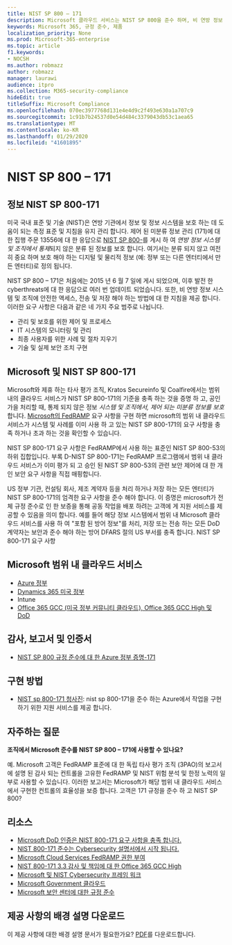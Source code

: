 ```yaml
---
title: NIST SP 800 – 171
description: Microsoft 클라우드 서비스는 NIST SP 800을 준수 하며, 비 연방 정보 시스템에서 통제 되지 않은 171 (미분류 정보)를 보호 하기 위한 지침입니다.
keywords: Microsoft 365, 규정 준수, 제품
localization_priority: None
ms.prod: Microsoft-365-enterprise
ms.topic: article
f1.keywords:
- NOCSH
ms.author: robmazz
author: robmazz
manager: laurawi
audience: itpro
ms.collection: M365-security-compliance
hideEdit: true
titleSuffix: Microsoft Compliance
ms.openlocfilehash: 070ec3977768d131e4e4d9c2f493e630a1a707c9
ms.sourcegitcommit: 1c91b7b24537d0e54d484c3379043db53c1aea65
ms.translationtype: MT
ms.contentlocale: ko-KR
ms.lasthandoff: 01/29/2020
ms.locfileid: "41601895"
---
```

# <a name="nist-sp-800171"></a>NIST SP 800 – 171

## <a name="about-nist-sp-800171"></a>정보 NIST SP 800-171

미국 국내 표준 및 기술 (NIST)은 연방 기관에서 정보 및 정보 시스템을 보호 하는 데 도움이 되는 측정 표준 및 지침을 유지 관리 합니다. 제어 된 미분류 정보 관리 (171)에 대 한 집행 주문 13556에 대 한 응답으로 [NIST SP 800-](https://csrc.nist.gov/publications/detail/sp/800-171/rev-1/final)를 게시 하 여 *연방 정보 시스템 및 조직에서 통제*되지 않은 분류 된 정보를 보호 합니다. 여기서는 분류 되지 않고 여전히 중요 하며 보호 해야 하는 디지털 및 물리적 정보 (예: 정부 또는 다른 엔터티에서 만든 엔터티)로 정의 됩니다.

NIST SP 800 – 171은 처음에는 2015 년 6 월 7 일에 게시 되었으며, 이후 발전 한 cyberthreats에 대 한 응답으로 여러 번 업데이트 되었습니다. 또한, 비 연방 정보 시스템 및 조직에 안전한 액세스, 전송 및 저장 해야 하는 방법에 대 한 지침을 제공 합니다. 이러한 요구 사항은 다음과 같은 네 가지 주요 범주로 나뉩니다.

- 관리 및 보호를 위한 제어 및 프로세스
- IT 시스템의 모니터링 및 관리
- 최종 사용자를 위한 사례 및 절차 지우기
- 기술 및 실제 보안 조치 구현

## <a name="microsoft-and-nist-sp-800171"></a>Microsoft 및 NIST SP 800-171

Microsoft와 제휴 하는 타사 평가 조직, Kratos Secureinfo 및 Coalfire에서는 범위 내의 클라우드 서비스가 NIST SP 800-171의 기준을 충족 하는 것을 증명 하 고, 공인가을 처리할 때, 통제 되지 않은 정보 *시스템 및 조직에서, 제어 되는 미분류 정보를 보호*합니다. [Microsoft의 FedRAMP](offering-fedramp.md) 요구 사항을 구현 하면 microsoft의 범위 내 클라우드 서비스가 시스템 및 사례를 이미 사용 하 고 있는 NIST SP 800-171의 요구 사항을 충족 하거나 초과 하는 것을 확인할 수 있습니다.

NIST SP 800-171 요구 사항은 FedRAMP에서 사용 하는 표준인 NIST SP 800-53의 하위 집합입니다. 부록 D-NIST SP 800-171는 FedRAMP 프로그램에서 범위 내 클라우드 서비스가 이미 평가 되 고 승인 된 NIST SP 800-53의 관련 보안 제어에 대 한 개인 보안 요구 사항을 직접 매핑합니다.

US 정부 기관, 컨설팅 회사, 제조 계약자 등을 처리 하거나 저장 하는 모든 엔터티가 NIST SP 800-171의 엄격한 요구 사항을 준수 해야 합니다. 이 증명은 microsoft가 전체 규정 준수로 인 한 보증을 통해 공동 작업을 배포 하려는 고객에 게 지원 서비스를 제공할 수 있음을 의미 합니다. 예를 들어 해당 정보 시스템에서 범위 내 Microsoft 클라우드 서비스를 사용 하 여 "포함 된 방어 정보"를 처리, 저장 또는 전송 하는 모든 DoD 계약자는 보안과 준수 해야 하는 방어 DFARS 절의 US 부서를 충족 합니다. NIST SP 800-171 요구 사항

## <a name="microsoft-in-scope-cloud-services"></a>Microsoft 범위 내 클라우드 서비스

- [Azure 정부](https://aka.ms/AzureCompliance)
- [Dynamics 365 미국 정부](https://aka.ms/d365-compliance-list)
- Intune
- [Office 365 GCC (미국 정부 커뮤니티 클라우드), Office 365 GCC High 및 DoD](https://aka.ms/o365-compliance-framework)

## <a name="audits-reports-and-certificates"></a>감사, 보고서 및 인증서

- [NIST SP 800 규정 준수에 대 한 Azure 정부 증명-171](https://aka.ms/Azure-NIST-800-171)

## <a name="how-to-implement"></a>구현 방법

- [NIST sp 800-171 청사진](https://aka.ms/NIST-800-171-Blueprint): nist sp 800-171을 준수 하는 Azure에서 작업을 구현 하기 위한 지원 서비스를 제공 합니다.

## <a name="frequently-asked-questions"></a>자주하는 질문

**조직에서 Microsoft 준수를 NIST SP 800 – 171에 사용할 수 있나요?**

예. Microsoft 고객은 FedRAMP 표준에 대 한 독립 타사 평가 조직 (3PAO)의 보고서에 설명 된 감사 되는 컨트롤을 고유한 FedRAMP 및 NIST 위험 분석 및 한정 노력의 일부로 사용할 수 있습니다. 이러한 보고서는 Microsoft가 해당 범위 내 클라우드 서비스에서 구현한 컨트롤의 효율성을 보증 합니다. 고객은 171 규정을 준수 하 고 NIST SP 800?

## <a name="resources"></a>리소스

- [Microsoft DoD 인증은 NIST 800-171 요구 사항을 충족 합니다.](offering-DoD-DISA-L2-L4-L5.md)
- [NIST 800-171 준수는 Cybersecurity 설명서에서 시작 됩니다.](https://www.nist800171.com/)
- [Microsoft Cloud Services FedRAMP 권한 부여](https://marketplace.fedramp.gov/index.html?status=Compliant&sort=productName#/products)
- [NIST 800-171 3.3 감사 및 책임에 대 한 Office 365 GCC High](https://info.summit7systems.com/blog/nist-3.3-audit-and-accountability-with-office-365)
- [Microsoft 및 NIST Cybersecurity 프레임 워크](offering-nist-csf.md)
- [Microsoft Government 클라우드](https://www.microsoft.com/enterprise/government)
- [Microsoft 보안 센터에 대한 규정 준수](https://www.microsoft.com/trust-center/compliance/compliance-overview)

## <a name="download-the-offering-backgrounder"></a>제공 사항의 배경 설명 다운로드

이 제공 사항에 대한 배경 설명 문서가 필요한가요? [PDF](https://download.microsoft.com/download/9/8/F/98F1D966-FB62-4B58-B6F0-8F3DCCAC484A/NIST_SP-800-171-Compliance.pdf )를 다운로드합니다.
